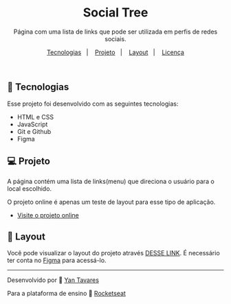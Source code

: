<h1 align="center">Social Tree</h1>

<p align="center">
Página com uma lista de links que pode ser utilizada em perfis de redes sociais. <br/>
</p>

<p align="center">
  <a href="#-tecnologias">Tecnologias</a>&nbsp;&nbsp;&nbsp;|&nbsp;&nbsp;&nbsp;
  <a href="#-projeto">Projeto</a>&nbsp;&nbsp;&nbsp;|&nbsp;&nbsp;&nbsp;
  <a href="#-layout">Layout</a>&nbsp;&nbsp;&nbsp;|&nbsp;&nbsp;&nbsp;
  <a href="#memo-licença">Licença</a>
</p>



<br>


## 🚀 Tecnologias

Esse projeto foi desenvolvido com as seguintes tecnologias:

- HTML e CSS
- JavaScript
- Git e Github
- Figma

## 💻 Projeto

A página contém uma lista de links(menu) que direciona o usuário para o local escolhido.

O projeto online é apenas um teste de layout para esse tipo de aplicação.

- [Visite o projeto online](https://yantvrs.github.io/Social_Tree/index.html)

## 🔖 Layout

Você pode visualizar o layout do projeto através [DESSE LINK](https://www.figma.com/file/H3uIJ82rUiHxRkymgHhpmN/DD-%2F-Social-links-(Copy)?node-id=0%3A1&t=oMbewYqTVwiCKYNc-0). É necessário ter conta no [Figma](https://figma.com) para acessá-lo.

---
Desenvolvido por :wave: [Yan Tavares](https://github.com/yantvrs)

Para a plataforma de ensino :wave: [Rocketseat](https://www.rocketseat.com.br/)